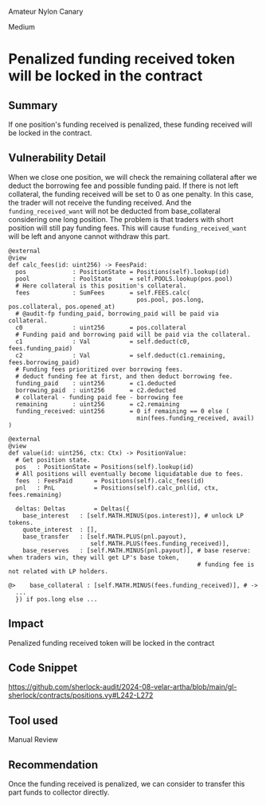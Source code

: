 Amateur Nylon Canary

Medium

# Penalized funding received token will be locked in the contract

## Summary
If one position's funding received is penalized, these funding received will be locked in the contract.

## Vulnerability Detail
When we close one position, we will check the remaining collateral after we deduct the borrowing fee and possible funding paid. If there is not left collateral, the funding received will be set to 0 as one penalty.
In this case, the trader will not receive the funding received. And the `funding_received_want` will not be deducted from base_collateral considering one long position.
The problem is that traders with short position will still pay funding fees. This will cause `funding_received_want` will be left and anyone cannot withdraw this part.

```vyper
@external
@view
def calc_fees(id: uint256) -> FeesPaid:
  pos             : PositionState = Positions(self).lookup(id)
  pool            : PoolState     = self.POOLS.lookup(pos.pool)
  # Here collateral is this position's collateral.
  fees            : SumFees       = self.FEES.calc(
                                    pos.pool, pos.long, pos.collateral, pos.opened_at)
  # @audit-fp funding_paid, borrowing_paid will be paid via collateral.
  c0              : uint256       = pos.collateral
  # Funding paid and borrowing paid will be paid via the collateral.
  c1              : Val           = self.deduct(c0,           fees.funding_paid)
  c2              : Val           = self.deduct(c1.remaining, fees.borrowing_paid)
  # Funding fees prioritized over borrowing fees.
  # deduct funding fee at first, and then deduct borrowing fee.
  funding_paid    : uint256       = c1.deducted
  borrowing_paid  : uint256       = c2.deducted
  # collateral - funding paid fee - borrowing fee
  remaining       : uint256       = c2.remaining
  funding_received: uint256       = 0 if remaining == 0 else (
                                    min(fees.funding_received, avail) )
```
```vyper
@external
@view
def value(id: uint256, ctx: Ctx) -> PositionValue:
  # Get position state.
  pos   : PositionState = Positions(self).lookup(id)
  # All positions will eventually become liquidatable due to fees.
  fees  : FeesPaid      = Positions(self).calc_fees(id)
  pnl   : PnL           = Positions(self).calc_pnl(id, ctx, fees.remaining)

  deltas: Deltas        = Deltas({
    base_interest   : [self.MATH.MINUS(pos.interest)], # unlock LP tokens.
    quote_interest  : [],
    base_transfer   : [self.MATH.PLUS(pnl.payout),
                       self.MATH.PLUS(fees.funding_received)],
    base_reserves   : [self.MATH.MINUS(pnl.payout)], # base reserve: when traders win, they will get LP's base token,
                                                     # funding fee is not related with LP holders.

@>    base_collateral : [self.MATH.MINUS(fees.funding_received)], # ->
  ...
  }) if pos.long else ...

```

## Impact
Penalized funding received token will be locked in the contract

## Code Snippet
https://github.com/sherlock-audit/2024-08-velar-artha/blob/main/gl-sherlock/contracts/positions.vy#L242-L272

## Tool used

Manual Review

## Recommendation
Once the funding received is penalized, we can consider to transfer this part funds to collector directly.